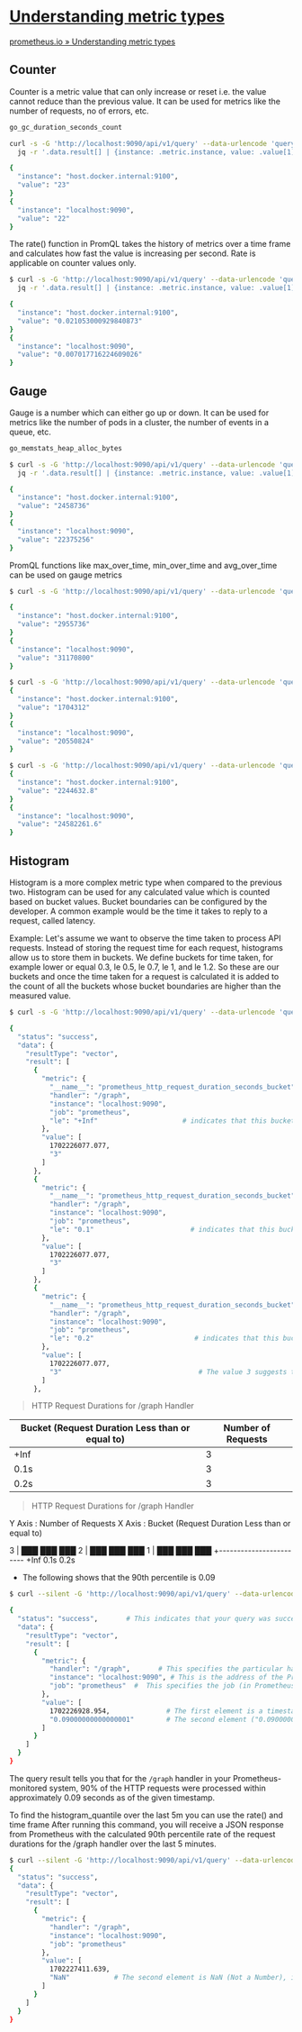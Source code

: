 # [Understanding metric types](https://prometheus.io/docs/tutorials/understanding_metric_types/)

[prometheus.io » Understanding metric types](https://prometheus.io/docs/tutorials/understanding_metric_types/)

## Counter

Counter is a metric value that can only increase or reset i.e. the value cannot reduce than the previous value. It can be used for metrics like the number of requests, no of errors, etc.

```bash
go_gc_duration_seconds_count
```

```bash
curl -s -G 'http://localhost:9090/api/v1/query' --data-urlencode 'query=go_gc_duration_seconds_count' | \
  jq -r '.data.result[] | {instance: .metric.instance, value: .value[1]}'

{
  "instance": "host.docker.internal:9100",
  "value": "23"
}
{
  "instance": "localhost:9090",
  "value": "22"
}
```

The rate() function in PromQL takes the history of metrics over a time frame and calculates how fast the value is increasing per second. Rate is applicable on counter values only.

```bash
$ curl -s -G 'http://localhost:9090/api/v1/query' --data-urlencode 'query=rate(go_gc_duration_seconds_count[5m])' | \
  jq -r '.data.result[] | {instance: .metric.instance, value: .value[1]}'

{
  "instance": "host.docker.internal:9100",
  "value": "0.021053000929840873"
}
{
  "instance": "localhost:9090",
  "value": "0.007017716224609026"
}
```

## Gauge

Gauge is a number which can either go up or down. It can be used for metrics like the number of pods in a cluster, the number of events in a queue, etc.

```bash
go_memstats_heap_alloc_bytes
```

```bash
$ curl -s -G 'http://localhost:9090/api/v1/query' --data-urlencode 'query=go_memstats_heap_alloc_bytes' | \
  jq -r '.data.result[] | {instance: .metric.instance, value: .value[1]}'

{
  "instance": "host.docker.internal:9100",
  "value": "2458736"
}
{
  "instance": "localhost:9090",
  "value": "22375256"
}
```

PromQL functions like max_over_time, min_over_time and avg_over_time can be used on gauge metrics

```bash
$ curl -s -G 'http://localhost:9090/api/v1/query' --data-urlencode 'query=max_over_time(go_memstats_heap_alloc_bytes[5m])' | jq -r '.data.result[] | {instance: .metric.instance, value: .value[1]}'

{
  "instance": "host.docker.internal:9100",
  "value": "2955736"
}
{
  "instance": "localhost:9090",
  "value": "31170800"
}
```

```bash
$ curl -s -G 'http://localhost:9090/api/v1/query' --data-urlencode 'query=min_over_time(go_memstats_heap_alloc_bytes[5m])' | jq -r '.data.result[] | {instance: .metric.instance, value: .value[1]}'
{
  "instance": "host.docker.internal:9100",
  "value": "1704312"
}
{
  "instance": "localhost:9090",
  "value": "20550824"
}
```

```bash
$ curl -s -G 'http://localhost:9090/api/v1/query' --data-urlencode 'query=avg_over_time(go_memstats_heap_alloc_bytes[5m])' | jq -r '.data.result[] | {instance: .metric.instance, value: .value[1]}'
{
  "instance": "host.docker.internal:9100",
  "value": "2244632.8"
}
{
  "instance": "localhost:9090",
  "value": "24582261.6"
}
```

## Histogram

Histogram is a more complex metric type when compared to the previous two. Histogram can be used for any calculated value which is counted based on bucket values. Bucket boundaries can be configured by the developer. A common example would be the time it takes to reply to a request, called latency.

Example: Let's assume we want to observe the time taken to process API requests. Instead of storing the request time for each request, histograms allow us to store them in buckets. We define buckets for time taken, for example lower or equal 0.3, le 0.5, le 0.7, le 1, and le 1.2. So these are our buckets and once the time taken for a request is calculated it is added to the count of all the buckets whose bucket boundaries are higher than the measured value.

```bash
$ curl -s -G 'http://localhost:9090/api/v1/query' --data-urlencode 'query=prometheus_http_request_duration_seconds_bucket{handler="/graph"}' | jq

{
  "status": "success",
  "data": {
    "resultType": "vector",
    "result": [
      {
        "metric": {
          "__name__": "prometheus_http_request_duration_seconds_bucket",
          "handler": "/graph",
          "instance": "localhost:9090",
          "job": "prometheus",
          "le": "+Inf"                     # indicates that this bucket includes all request durations. There is no upper limit to the durations captured in this bucket.
        },
        "value": [
          1702226077.077,
          "3"
        ]
      },
      {
        "metric": {
          "__name__": "prometheus_http_request_duration_seconds_bucket",
          "handler": "/graph",
          "instance": "localhost:9090",
          "job": "prometheus",
          "le": "0.1"                        # indicates that this bucket includes HTTP request durations that are less than or equal to 0.1 seconds.
        },
        "value": [
          1702226077.077,
          "3"
        ]
      },
      {
        "metric": {
          "__name__": "prometheus_http_request_duration_seconds_bucket",
          "handler": "/graph",
          "instance": "localhost:9090",
          "job": "prometheus",
          "le": "0.2"                         # indicates that this bucket includes HTTP request durations that are less than or equal to 0.2 seconds.
        },
        "value": [
          1702226077.077,
          "3"                                  # The value 3 suggests that there have been 3 HTTP requests for the /graph handler that had a duration of 0.2 seconds or less, up to the timestamp 1702226077.077.
        ]
      },
```

> HTTP Request Durations for /graph Handler

| Bucket (Request Duration Less than or equal to) | Number of Requests |
|-------------------------------------------------|--------------------|
| +Inf                                            | 3                  |
| 0.1s                                            | 3                  |
| 0.2s                                            | 3                  |

> HTTP Request Durations for /graph Handler

 Y Axis : Number of Requests
 X Axis : Bucket (Request Duration Less than or equal to)

3 |   ███    ███   ███
2 |   ███    ███   ███
1 |   ███    ███   ███
+------------------------
      +Inf   0.1s  0.2s

- The following shows that the 90th percentile is 0.09

```bash
$ curl --silent -G 'http://localhost:9090/api/v1/query' --data-urlencode 'query=histogram_quantile(0.9, prometheus_http_request_duration_seconds_bucket{handler="/graph"})' | jq

{
  "status": "success",       # This indicates that your query was successfully processed by the Prometheus server.
  "data": {
    "resultType": "vector",
    "result": [
      {
        "metric": {
          "handler": "/graph",       # This specifies the particular handler for which the data is relevant.
          "instance": "localhost:9090", # This is the address of the Prometheus instance from which the metric is collected.
          "job": "prometheus"  #  This specifies the job (in Prometheus terms) that generated the metric.
        },
        "value": [
          1702226928.954,              # The first element is a timestamp (1702226928.954), represented in Unix time format.
          "0.09000000000000001"        # The second element ("0.09000000000000001") represents the calculated value for the 90th percentile of the HTTP request durations for the /graph handler. In this case, it means that 90% of the HTTP requests to the /graph handler were completed in 0.09 seconds or less.
        ]
      }
    ]
  }
}
```

The query result tells you that for the `/graph` handler in your Prometheus-monitored system, 90% of the HTTP requests were processed within approximately 0.09 seconds as of the given timestamp.

To find the histogram_quantile over the last 5m you can use the rate() and time frame
After running this command, you will receive a JSON response from Prometheus with the calculated 90th percentile rate of the request durations for the /graph handler over the last 5 minutes.

```bash
$ curl --silent -G 'http://localhost:9090/api/v1/query' --data-urlencode 'query=histogram_quantile(0.9, rate(prometheus_http_request_duration_seconds_bucket{handler="/graph"}[5m]))' | jq
{
  "status": "success",
  "data": {
    "resultType": "vector",
    "result": [
      {
        "metric": {
          "handler": "/graph",
          "instance": "localhost:9090",
          "job": "prometheus"
        },
        "value": [
          1702227411.639,
          "NaN"           # The second element is NaN (Not a Number), indicating that the 90th percentile of the rate of request durations could not be calculated for the specified interval and conditions.
        ]
      }
    ]
  }
}
```